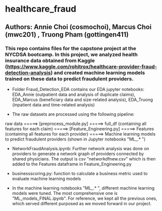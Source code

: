 # healthcare_fraud
## Authors: Annie Choi (cosmochoi), Marcus Choi (mwc201) , Truong Pham (gottingen411)
### This repo contains files for the capstone project at the NYCDSA bootcamp. In this project, we analyzed health insurance data obtained from Kaggle (https://www.kaggle.com/rohitrox/healthcare-provider-fraud-detection-analysis) and created machine learning models trained on these data to predict fraudulent providers. 

- Folder Fraud_Detection_EDA contains our EDA jupyter notebooks: EDA_Annie (outpatient data and analysis of duplicate claims), EDA_Marcus (beneficiary data and size-related analysis), EDA_Truong (inpatient data and time-related analysis)

- The raw datasets are processed using the following pipeline: 

raw data =====> [preprocess_module.py] =====> full_df (containing all features for each claim) =====> [Feature_Engineering.py] =====>  Features (containing all features for each provider) =====> Machine learning models to predict fraudulent providers (shown in Jupyter notebooks "ML_.* ")

- NetworkFraudAnalysis.ipynb: Further network analysis was done on providers to generate a network graph of providers connected by shared physicians. The output is csv "networkdfnew.csv" which is then added to the Features dataframe in Feature_Engineering.py

- businessscoring.py: function to calculate a business metric used to evaluate machine learning models

- In the machine learning notebooks "ML_.* ", different machine learning models were tuned. The most comprehensive one is "ML_models_FINAL.ipynb". For reference, we kept all the previous ones, which served different purposed as we moved forward in our project. 



 
